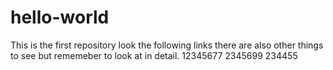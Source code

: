 # hello-world
This is the first repository
look the following links
there are also other things to see
but rememeber to look at in detail.
12345677
2345699
234455
